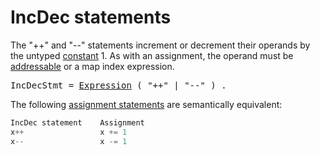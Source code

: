 # IncDec statements

The "++" and "--" statements increment or decrement their operands by the untyped [constant](/Constants/) 1. As with an assignment, the operand must be [addressable](/Expressions/address_operators.html) or a map index expression.

<pre>
<a id="IncDecStmt">IncDecStmt</a> = <a href="/Expressions/operators.html#Expression">Expression</a> ( "++" | "--" ) .
</pre>

The following [assignment statements](/Statements/assignments.html) are semantically equivalent:

```go
IncDec statement    Assignment
x++                 x += 1
x--                 x -= 1
```